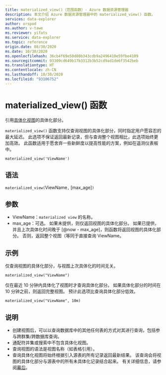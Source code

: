 ```yaml
---
title: materialized_view()（范围函数）- Azure 数据资源管理器
description: 本文介绍 Azure 数据资源管理器中的 materialized_view() 函数。
services: data-explorer
author: orspod
ms.author: v-tawe
ms.reviewer: yifats
ms.service: data-explorer
ms.topic: reference
origin.date: 08/30/2020
ms.date: 10/30/2020
ms.openlocfilehash: 36cb4f69e50d80b343cdb9a2496410e59fbe4109
ms.sourcegitcommit: 93309cd649b17b3312b3b52cd9ad1de6f3542beb
ms.translationtype: HT
ms.contentlocale: zh-CN
ms.lasthandoff: 10/30/2020
ms.locfileid: "93106752"
---
```

# <a name="materialized_view-function"></a>materialized_view() 函数

引用[具体化视图](../management/materialized-views/materialized-view-overview.md)的具体化部分。 

`materialized_view()` 函数支持仅查询视图的具体化部分，同时指定用户愿容忍的最大延迟。 此选项不保证返回最新记录，但与查询整个视图相比，此选项始终更加高效。 此函数适用于愿舍弃一些新鲜度以提高性能的方案，例如在遥测仪表板中。

<!--- csl --->
```
materialized_view('ViewName')
```

## <a name="syntax"></a>语法

`materialized_view(`ViewName`,` [max_age]`)` 

## <a name="arguments"></a>参数

* ViewName：`materialized view` 的名称。
* max_age：可选。 如果未提供，则仅返回视图的具体化部分。 如果已提供，并且上次具体化时间晚于 [@now -  max_age]，则函数将返回视图的具体化部分。 否则，返回整个视图（等同于直接查询 ViewName。 

## <a name="examples"></a>示例

仅查询视图的具体化部分，与视图上次具体化的时间无关。

<!-- csl -->
```
materialized_view("ViewName")
```

仅在最近 10 分钟内具体化了视图时才查询具体化部分。 如果具体化部分的时间在 10 分钟之前，则返回完整视图。 预计此选项比查询具体化部分低效。

<!-- csl -->
```
materialized_view("ViewName", 10m)
```

## <a name="notes"></a>说明

* 创建视图后，可以以查询数据库中的其他任何表的方式对其进行查询，包括参与跨群集/跨数据库查询。
* 通配符并集或搜索中不包含具体化视图。
* 查询视图的语法是视图名称（如表格引用）。
* 查询具体化视图将始终根据引入源表的所有记录返回最新结果。 该查询会将视图的具体化部分与源表中的所有未具体化记录结合起来。 有关详细信息，请参阅[幕后](../management/materialized-views/materialized-view-overview.md#how-materialized-views-work)。
